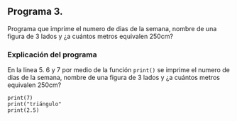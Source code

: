 ## Programa 3. 
Programa que imprime el numero de dias de la semana, nombre de una figura de 3 lados y ¿a cuántos metros equivalen 250cm?
### Explicación del programa 
En la línea 5. 6 y 7 por medio de la función `print()` se imprime el numero de dias de la semana, nombre de una figura de 3 lados y ¿a cuántos metros equivalen 250cm?

```
print(7)
print("triángulo"
print(2.5)

```
